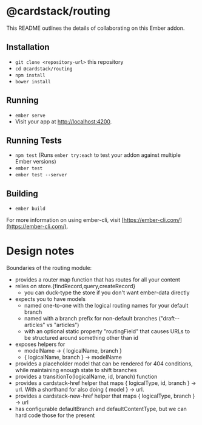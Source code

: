 # @cardstack/routing

This README outlines the details of collaborating on this Ember addon.

## Installation

* `git clone <repository-url>` this repository
* `cd @cardstack/routing`
* `npm install`
* `bower install`

## Running

* `ember serve`
* Visit your app at [http://localhost:4200](http://localhost:4200).

## Running Tests

* `npm test` (Runs `ember try:each` to test your addon against multiple Ember versions)
* `ember test`
* `ember test --server`

## Building

* `ember build`

For more information on using ember-cli, visit [https://ember-cli.com/](https://ember-cli.com/).

# Design notes

Boundaries of the routing module:

 - provides a router map function that has routes for all your content
 - relies on store.{findRecord,query,createRecord}
    - you can duck-type the store if you don't want ember-data directly
 - expects you to have models 
    - named one-to-one with the logical routing names for your default branch
    - named with a branch prefix for non-default branches ("draft--articles" vs "articles")
    - with an optional static property "routingField" that causes URLs
      to be structured around something other than id
 - exposes helpers for 
     - modelName -> { logicalName, branch }
     - { logicalName, branch } -> modelName
 - provides a placeholder model that can be rendered for 404
   conditions, while maintaining enough state to shift branches
 - provides a transitionTo(logicalName, id, branch) function
 - provides a cardstack-href helper that maps { logicalType, id, branch } -> url. With a shorthand for also doing { model } -> url.
 - provides a cardstack-new-href helper that maps { logicalType, branch } -> url
 - has configurable defaultBranch and defaultContentType, but we can hard code those for the present
